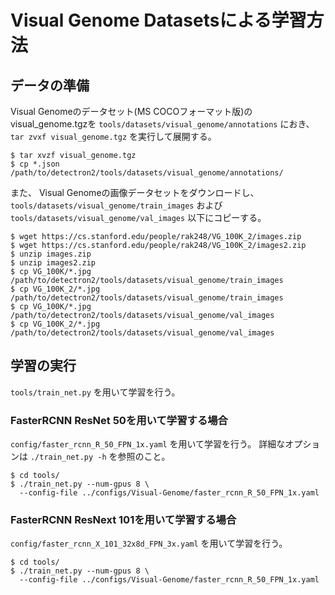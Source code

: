 # Visual Genome Datasetsによる学習方法

## データの準備
Visual Genomeのデータセット(MS COCOフォーマット版)のvisual_genome.tgzを `tools/datasets/visual_genome/annotations` におき、`tar zvxf visual_genome.tgz` を実行して展開する。
```
$ tar xvzf visual_genome.tgz
$ cp *.json /path/to/detectron2/tools/datasets/visual_genome/annotations/
```

また、 Visual Genomeの画像データセットをダウンロードし、 `tools/datasets/visual_genome/train_images` および `tools/datasets/visual_genome/val_images` 以下にコピーする。

```
$ wget https://cs.stanford.edu/people/rak248/VG_100K_2/images.zip
$ wget https://cs.stanford.edu/people/rak248/VG_100K_2/images2.zip
$ unzip images.zip
$ unzip images2.zip
$ cp VG_100K/*.jpg /path/to/detectron2/tools/datasets/visual_genome/train_images
$ cp VG_100K_2/*.jpg /path/to/detectron2/tools/datasets/visual_genome/train_images
$ cp VG_100K/*.jpg /path/to/detectron2/tools/datasets/visual_genome/val_images
$ cp VG_100K_2/*.jpg /path/to/detectron2/tools/datasets/visual_genome/val_images
```

## 学習の実行
`tools/train_net.py` を用いて学習を行う。

### FasterRCNN ResNet 50を用いて学習する場合
`config/faster_rcnn_R_50_FPN_1x.yaml` を用いて学習を行う。
詳細なオプションは `./train_net.py -h` を参照のこと。


```
$ cd tools/
$ ./train_net.py --num-gpus 8 \
  --config-file ../configs/Visual-Genome/faster_rcnn_R_50_FPN_1x.yaml
```

### FasterRCNN ResNext 101を用いて学習する場合
`config/faster_rcnn_X_101_32x8d_FPN_3x.yaml` を用いて学習を行う。

```
$ cd tools/
$ ./train_net.py --num-gpus 8 \
  --config-file ../configs/Visual-Genome/faster_rcnn_R_50_FPN_1x.yaml
```
